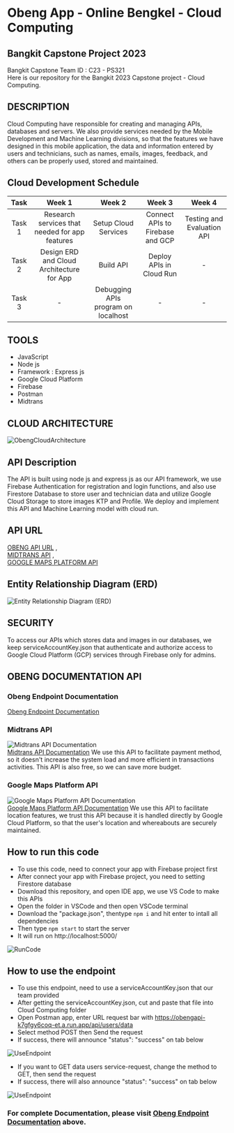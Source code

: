 # Obeng App - Online Bengkel - Cloud Computing
## Bangkit Capstone Project 2023

Bangkit Capstone Team ID : C23 - PS321 <br>
Here is our repository for the Bangkit 2023 Capstone project - Cloud Computing.

## DESCRIPTION
Cloud Computing have responsible for creating and managing APIs, databases and servers. We also provide services needed by the Mobile Development and Machine Learning divisions, so that the features we have designed in this mobile application, the data and information entered by users and technicians, such as names, emails, images, feedback, and others can be properly used, stored and maintained.

## Cloud Development Schedule
|  Task  |     Week 1     |       Week 2        |            Week 3          |           Week 4          |
| :----: | :------------: | :-----------------: | :------------------------: |:------------------------: |
| Task 1 | Research services that needed for app features   | Setup Cloud Services      | Connect APIs to Firebase and GCP  | Testing and Evaluation API  |
| Task 2 | Design ERD and Cloud Architecture for App | Build API | Deploy APIs in Cloud Run             | -             |
| Task 3 |       -         | Debugging APIs program on localhost |     -     | -             |

## TOOLS
- JavaScript
- Node js
- Framework : Express js
- Google Cloud Platform
- Firebase
- Postman
- Midtrans

## CLOUD ARCHITECTURE
![ObengCloudArchitecture](https://github.com/nabhanyuzqi1/Bangkit-Capstone-C23-PS321/blob/cloud_computing/assets/CC%20Documentation/Obeng%20Cloud%20Architecture.png)

## API Description
The API is built using node js and express js as our API framework, we use Firebase Authentication for registration and login functions, and also use Firestore Database to store user and technician data and utilize Google Cloud Storage to store images KTP and Profile. We deploy and implement this API and Machine Learning model with cloud run.
<br>
## API URL
[OBENG API URL](https://obengapi-k7gfgy6coq-et.a.run.app) ,<br>
[MIDTRANS API](https://midtrans.com/id?utm_source=google&utm_medium=paidsearch&utm_campaign=ID20_Midtrans_Leads_MerchantAcquisition_Brand&utm_term=midtrans%20api&utm_content=midtransdocs&gad=1&gclid=Cj0KCQjw7aqkBhDPARIsAKGa0oIDlaTPfUOsWHMWyess8S_-5fjydTyi_z-W6txB1POeuUllGbad2o4aAlvpEALw_wcB) ,<br>
[GOOGLE MAPS PLATFORM API](https://cloud.google.com/apigee/?utm_source=google&utm_medium=cpc&utm_campaign=japac-ID-all-en-dr-BKWS-all-pkws-trial-EXA-dr-1605216&utm_content=text-ad-none-none-DEV_c-CRE_602516068253-ADGP_Hybrid%20%7C%20BKWS%20-%20EXA%20%7C%20Txt%20~%20Hybrid%20and%20Multi-cloud%20~%20Apigee%20APi%20Management_Global%20gap%20analysis-KWID_43700071649895841-kwd-335425467&userloc_9124898-network_g&utm_term=KW_google%20maps%20api&gclid=Cj0KCQjw7aqkBhDPARIsAKGa0oIS89JieIoE-7ok34259ebPDWaj1muMERx5-8msLoYR6OOZc876cXIaAjCZEALw_wcB&gclsrc=aw.ds)
<br>

## Entity Relationship Diagram (ERD)
![Entity Relationship Diagram (ERD)](https://github.com/nabhanyuzqi1/Bangkit-Capstone-C23-PS321/blob/cloud_computing/assets/CC%20Documentation/ObengApp_ERD.png)

## SECURITY
To access our APIs which stores data and images in our databases, we keep serviceAccountKey.json that  authenticate and authorize access to Google Cloud Platform (GCP) services through Firebase only for admins.

## <a name="docum"></a>OBENG DOCUMENTATION API
### Obeng Endpoint Documentation 
[Obeng Endpoint Documentation](https://documenter.getpostman.com/view/26556240/2s93sdZrs1)

### Midtrans API
![Midtrans API Documentation](https://github.com/nabhanyuzqi1/Bangkit-Capstone-C23-PS321/blob/cloud_computing/assets/CC%20Documentation/Midtrans-696x385.jpg)
<br>
[Midtrans API Documentation](https://docs.midtrans.com/)
We use this API to facilitate payment method, so it doesn't increase the system load and more efficient in transactions activities. This API is also free, so we can save more budget.

### Google Maps Platform API
![Google Maps Platform API Documentation](https://github.com/nabhanyuzqi1/Bangkit-Capstone-C23-PS321/blob/cloud_computing/assets/CC%20Documentation/Google-Maps-Platform-logo.png)
<br>
[Google Maps Platform API Documentation](https://developers.google.com/maps/documentation)
We use this API to facilitate location features, we trust this API because it is handled directly by Google Cloud Platform, so that the user's location and whereabouts are securely maintained.

## How to run this code
* To use this code, need to connect your app with Firebase project first
* After connect your app with Firebase project, you need to setting Firestore database
* Download this repository, and open IDE app, we use VS Code to make this APIs
* Open the folder in VSCode and then open VSCode terminal
* Download the "package.json", thentype ```npm i``` and hit enter to intall all dependencies
* Then type ```npm start``` to start the server
* It will run on http://localhost:5000/

![RunCode](https://github.com/nabhanyuzqi1/Bangkit-Capstone-C23-PS321/blob/cloud_computing/assets/CC%20Documentation/run_code.jpeg)
<br>

## How to use the endpoint
* To use this endpoint, need to use a serviceAccountKey.json that our team provided
* After getting the serviceAccountKey.json, cut and paste that file into Cloud Computing folder 
* Open Postman app, enter URL request bar with https://obengapi-k7gfgy6coq-et.a.run.app/api/users/data
* Select method POST then Send the request
* If success, there will announce "status": "success" on tab below

![UseEndpoint](https://github.com/nabhanyuzqi1/Bangkit-Capstone-C23-PS321/blob/cloud_computing/assets/CC%20Documentation/run_endpointPOST_Service-request.jpeg)

* If you want to GET data users service-request, change the method to GET, then send the request
* If success, there will also announce "status": "success" on tab below

![UseEndpoint](https://github.com/nabhanyuzqi1/Bangkit-Capstone-C23-PS321/blob/cloud_computing/assets/CC%20Documentation/run_endpointGET_Service-request.jpeg)
<br>
### For complete Documentation, please visit [Obeng Endpoint Documentation](#docum) above.